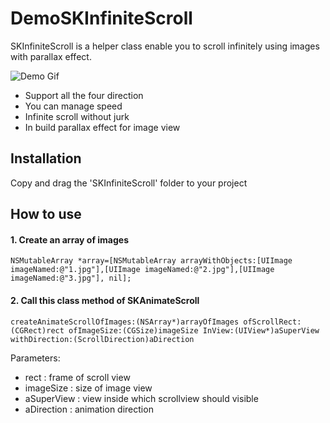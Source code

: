 # DemoSKInfiniteScroll
SKInfiniteScroll is a helper class enable you to scroll infinitely using images with parallax effect.

![Demo Gif](https://dl.dropboxusercontent.com/u/92255522/Xtra/Infinite%20scroll/mov.gif)

- Support all the four direction
- You can manage speed 
- Infinite scroll without jurk
- In build parallax effect for image view

## Installation
Copy and drag the 'SKInfiniteScroll' folder to your project

## How to use
#### 1. Create an array of images 

```objc
NSMutableArray *array=[NSMutableArray arrayWithObjects:[UIImage imageNamed:@"1.jpg"],[UIImage imageNamed:@"2.jpg"],[UIImage imageNamed:@"3.jpg"], nil];
```
#### 2. Call this class method of SKAnimateScroll

```objc
createAnimateScrollOfImages:(NSArray*)arrayOfImages ofScrollRect:(CGRect)rect ofImageSize:(CGSize)imageSize InView:(UIView*)aSuperView withDirection:(ScrollDirection)aDirection
```

Parameters:

   - rect : frame of scroll view
   - imageSize : size of image view
   - aSuperView : view inside which scrollview should visible
   - aDirection : animation direction 

